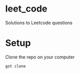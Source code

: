 # leet_code

Solutions to Leetcode questions

# Setup

Clone the repo on your computer

```got clone ```
